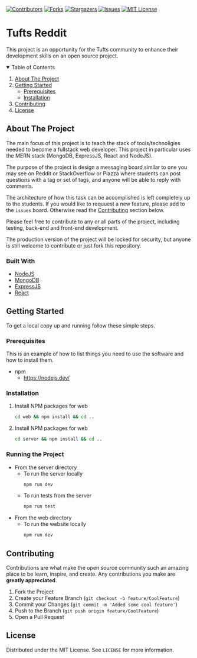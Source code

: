 [![Contributors][contributors-shield]][contributors-url]
[![Forks][forks-shield]][forks-url]
[![Stargazers][stars-shield]][stars-url]
[![Issues][issues-shield]][issues-url]
[![MIT License][license-shield]][license-url]

# Tufts Reddit

This project is an opportunity for the Tufts community to enhance their development skills on an open source project.

<details open="open">
  <summary>Table of Contents</summary>
  <ol>
    <li>
      <a href="#about-the-project">About The Project</a>
    </li>
    <li>
      <a href="#getting-started">Getting Started</a>
      <ul>
        <li><a href="#prerequisites">Prerequisites</a></li>
        <li><a href="#installation">Installation</a></li>
      </ul>
    </li>
    <li><a href="#contributing">Contributing</a></li>
    <li><a href="#license">License</a></li>
  </ol>
</details>

<!-- ABOUT THE PROJECT -->
## About The Project

The main focus of this project is to teach the stack of tools/technoligies needed to become a fullstack web developer. This project in particular uses the MERN stack (MongoDB, ExpressJS, React and NodeJS).

The purpose of the project is design a messaging board similar to one you may see on Reddit or StackOverflow or Piazza where students can post questions with a tag or set of tags, and anyone will be able to reply with comments.

The architecture of how this task can be accomplished is left completely up to the students. If you would like to requuest a new feature, please add to the ```issues``` board. Otherwise read the [Contributing](#contributing) section below.

Please feel free to contribute to any or all parts of the project, including testing, back-end and front-end development.

The production version of the project will be locked for security, but anyone is still welcome to contribute or just fork this repository.

### Built With
* [NodeJS](https://nodejs.dev/)
* [MongoDB](https://www.mongodb.com/)
* [ExpressJS](https://expressjs.com/)
* [React](https://reactjs.org/)


<!-- GETTING STARTED -->
## Getting Started

To get a local copy up and running follow these simple steps.

### Prerequisites

This is an example of how to list things you need to use the software and how to install them.
* npm
  * https://nodejs.dev/


### Installation

1. Install NPM packages for web
   ```sh
   cd web && npm install && cd ..
   ```
2. Install NPM packages for web
   ```sh
   cd server && npm install && cd ..
   ```

### Running the Project
* From the server directory
  * To run the server locally
    ```sh
    npm run dev
    ```
  * To run tests from the server
    ```sh
    npm run test
    ```
* From the web directory
  * To run the website locally
    ```sh
    npm run dev
    ```

<!-- CONTRIBUTING -->
## Contributing

Contributions are what make the open source community such an amazing place to be learn, inspire, and create. Any contributions you make are **greatly appreciated**.

1. Fork the Project
2. Create your Feature Branch (`git checkout -b feature/CoolFeature`)
3. Commit your Changes (`git commit -m 'Added some cool feature'`)
4. Push to the Branch (`git push origin feature/CoolFeature`)
5. Open a Pull Request


<!-- LICENSE -->
## License

Distributed under the MIT License. See `LICENSE` for more information.


<!-- MARKDOWN LINKS & IMAGES -->
<!-- https://www.markdownguide.org/basic-syntax/#reference-style-links -->
[contributors-shield]: https://img.shields.io/github/contributors/tufts-bscs/tufts-reddit.svg?style=for-the-badge
[contributors-url]: https://github.com/tufts-bscs/tufts-reddit/graphs/contributors
[forks-shield]: https://img.shields.io/github/forks/tufts-bscs/tufts-reddit.svg?style=for-the-badge
[forks-url]: https://github.com/tufts-bscs/tufts-reddit/network/members
[stars-shield]: https://img.shields.io/github/stars/tufts-bscs/tufts-reddit.svg?style=for-the-badge
[stars-url]: https://github.com/tufts-bscs/tufts-reddit/stargazers
[issues-shield]: https://img.shields.io/github/issues/tufts-bscs/tufts-reddit.svg?style=for-the-badge
[issues-url]: https://github.com/tufts-bscs/tufts-reddit/issues
[license-shield]: https://img.shields.io/github/license/tufts-bscs/tufts-reddit.svg?style=for-the-badge
[license-url]: https://github.com/tufts-bscs/tufts-reddit/blob/main/LICENSE
